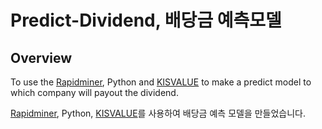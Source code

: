 # Predict-Dividend, 배당금 예측모델

## Overview
To use the [Rapidminer](https://rapidminer.com/), Python and [KISVALUE](https://www.kisvalue.com/web/index.jsp) to make a predict model to which company will payout the dividend.


[Rapidminer](https://rapidminer.com/), Python, [KISVALUE](https://www.kisvalue.com/web/index.jsp)를 사용하여 배당금 예측 모델을 만들었습니다.
